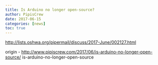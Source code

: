 ```yaml
---
title: Is Arduino no longer open-source?
author: PipisCrew
date: 2017-06-15
categories: [news]
toc: true
---
```


http://lists.oshwa.org/pipermail/discuss/2017-June/002127.html

origin - http://www.pipiscrew.com/2017/06/is-arduino-no-longer-open-source/ is-arduino-no-longer-open-source